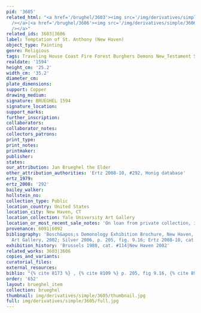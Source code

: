 ```yaml
---
pid: '3605'
related_html: "<a href='/brughel/3603'><img src='/img/derivatives/simple/3603/thumbnail.jpg'
  /></a>|<a href='/brughel/3606'><img src='/img/derivatives/simple/3606/thumbnail.jpg'
  /></a>"
related_ids: 3603|3606
label: Temptation of St. Anthony (New Haven)
object_type: Painting
genre: Religious
tags: Traveling House Coast Fire Forest Burghers Demons New_Testament Saint
realdate: '1594'
height_cm: '25.2'
width_cm: '35.2'
diameter_cm: 
plate_dimensions: 
support: Copper
drawing_medium: 
signature: BRUEGHEL 1594
signature_location: 
support_marks: 
further_inscription: 
collaborators: 
collaborator_notes: 
collectors_patrons: 
print_type: 
print_notes: 
printmaker: 
publisher: 
states: 
our_attribution: Jan Brueghel the Elder
other_attribution_authorities: 'Ertz 2008-10, #292, Honig database'
ertz_1979: 
ertz_2008: '292'
bailey_walker: 
hollstein_no: 
collection_type: Public
location_country: United States
location_city: New Haven, CT
location_collection: Yale University Art Gallery
location_or_most_recent_sale_notes: 'On loan from private collection, inv. #15.9'
provenance: 6091|6092
bibliography: 'Bosch&apos;s Demonology Exhibition Brochure, New Haven, Yale University
  Art Gallery, 2002; Silver 2006, p. 205, fig. 9.16; Ertz 2008-10, cat. #292'
exhibition_history: 'Brussels 1980, cat. #114|New Haven 2002'
related_works: 3603|3606
copies_and_variants: 
curatorial_files: 
external_resources: 
biblio: "{% cite 8173 %} , {% cite 8109 %} p. 205, fig 9.16, {% cite 8900 %} #292"
order: '652'
layout: brueghel_item
collection: brueghel
thumbnail: img/derivatives/simple/3605/thumbnail.jpg
full: img/derivatives/simple/3605/full.jpg
---
```

